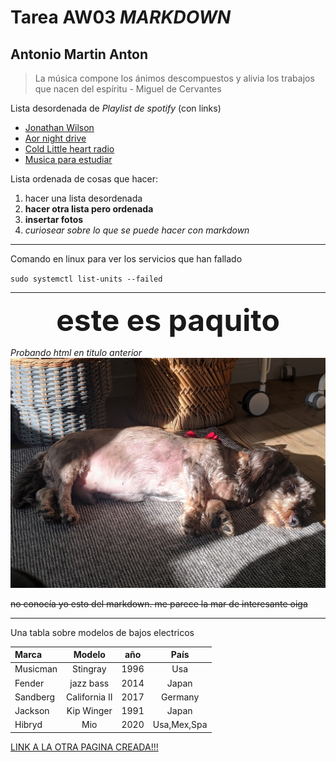 # Tarea AW03 ***MARKDOWN***
## Antonio Martin Anton

> La música compone los ánimos descompuestos y alivia los trabajos que nacen del espíritu - Miguel de Cervantes


Lista desordenada de *Playlist de spotify* (con links)
- [Jonathan Wilson](https://open.spotify.com/playlist/55bTpLORfHmb8boqUH1MGw?si=frL1u5BjR1KeT2zN973RdA)
- [ Aor night drive ](https://open.spotify.com/playlist/4VvsdMweR3bTUc1xuXAo7u?si=YnlzBGQNQLCwK_O7IYA9tg)
- [Cold Little heart radio](https://open.spotify.com/playlist/37i9dQZF1E8RpUj3TsX2PM?si=6B_GG7YIQSqov6epBWpahA)
- [Musica para estudiar](https://open.spotify.com/playlist/37i9dQZF1DX9sIqqvKsjG8?si=nPuJ4MOvSfaz4GDzVB2lvg)



Lista ordenada de cosas que hacer:
1. hacer una lista desordenada
2. **hacer otra lista pero ordenada** 
3. **insertar fotos**
4.  *curiosear sobre lo que se puede hacer con markdown*


---

Comando en linux para ver los servicios que han fallado

`sudo systemctl list-units --failed`

***


<html><center><b><font size=10>este es paquito </font></b></center></html>

*Probando html en titulo anterior*
![error en la imagen](paquito2.jpg)




~~no conocía yo esto del markdown. me parece la mar de interesante oiga~~
____

Una tabla sobre modelos de bajos electricos


Marca   |   Modelo  |   año     | País
:-----  |   :-----:   |   :----------: | :-------:
Musicman|Stingray|1996 |Usa
Fender  |jazz bass|2014|Japan
Sandberg|California II|2017|Germany
Jackson| Kip Winger|1991|Japan
Hibryd|Mio|2020|Usa,Mex,Spa

[LINK A LA OTRA PAGINA CREADA!!!](bajos.md)





